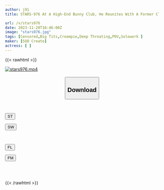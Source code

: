 ```yaml
---
author: j91
title: STARS-976 At A High-End Bunny Club, He Reunites With A Former Classmate. Threatened With Sticky Voyeurs And Sex Videos, Strong Creampie Sex Kanan Amamiya

url: /v/stars976
date: 2023-11-28T16:46:00Z
image: "stars976.jpg"
tags: [Censored,Big Tits,Creampie,Deep Throating,POV,Solowork ]
maker: [SOD Create]
actress: [ ]
---
```



{{< rawhtml >}}

<div class="video" data-videoid="oLoYA1XpX7UJkjd">
    <a href="javascript:;">
        <img src="/v/stars976/stars976.jpg" width="WIDTH" height="HEIGHT" alt="stars976.mp4" loading="lazy">
    </a>
</div>

<script type="text/javascript" src="https://j91.asia/asset/on-demand-st.js"></script>

<br>
  <link rel="stylesheet" href="https://j91.asia/asset/bs5.css">
  
  <center>
  <button class="btn btn-primary" type="button" data-bs-toggle="collapse" data-bs-target=".multi-collapse" aria-expanded="false" aria-controls="multiCollapseExample1 multiCollapseExample2"><h2>Download</h2></button></center>
</p>
<div class="row">
  <div class="col">
    <div class="collapse multi-collapse" id="multiCollapseExample1">
      <div class="card card-body">
	      	      <br>
<div class="buttons">  
<p><a href="https://streamtape.to/v/oLoYA1XpX7UJkjd" target="_blank"><button class="btn-hover color-3"><i class="fa fa-download"></i> ST</button></a></p>
<p><a href="https://flaswish.com/eqq5oso0gih4" target="_blank"><button class="btn-hover color-2"><i class="fa fa-download"></i> SW</button></a></p></div>
    </div>
  </div>
</div>
  <div class="col">
    <div class="collapse multi-collapse" id="multiCollapseExample2">
      <div class="card card-body">
	      <br>
<div class="buttons">
<p><a href="https://filelions.site/f/mgf2dbjk5esi" target="_blank"><button class="btn-hover color-9"><i class="fa fa-download"></i> FL</button></a></p>
<p><a href="https://filemoon.sx/d/7uwirfycwawr" target="_blank"><button class="btn-hover color-8"><i class="fa fa-download"></i> FM</button></a></p></div>
<br><br>
      </div>
    </div>
  </div>
</div>

{{< /rawhtml >}}